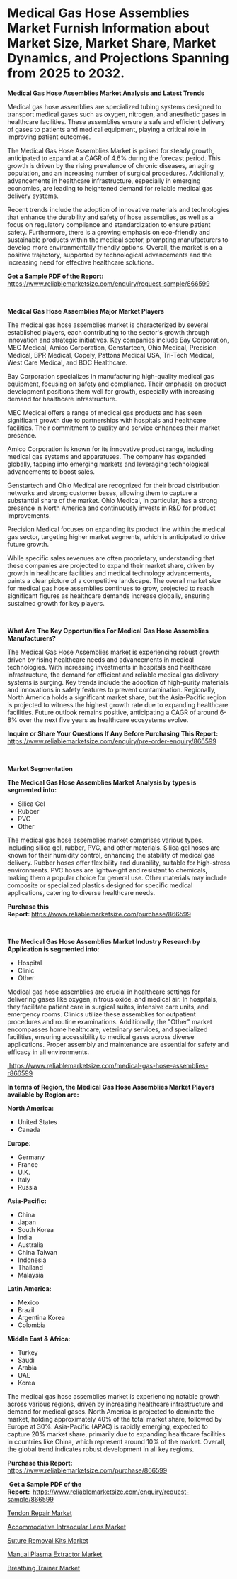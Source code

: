 <p><h1>Medical Gas Hose Assemblies Market Furnish Information about Market Size, Market Share, Market Dynamics, and Projections Spanning from 2025 to 2032.</h1></p><p><strong>Medical Gas Hose Assemblies Market Analysis and Latest Trends</strong></p>
<p><p>Medical gas hose assemblies are specialized tubing systems designed to transport medical gases such as oxygen, nitrogen, and anesthetic gases in healthcare facilities. These assemblies ensure a safe and efficient delivery of gases to patients and medical equipment, playing a critical role in improving patient outcomes.</p><p>The Medical Gas Hose Assemblies Market is poised for steady growth, anticipated to expand at a CAGR of 4.6% during the forecast period. This growth is driven by the rising prevalence of chronic diseases, an aging population, and an increasing number of surgical procedures. Additionally, advancements in healthcare infrastructure, especially in emerging economies, are leading to heightened demand for reliable medical gas delivery systems.</p><p>Recent trends include the adoption of innovative materials and technologies that enhance the durability and safety of hose assemblies, as well as a focus on regulatory compliance and standardization to ensure patient safety. Furthermore, there is a growing emphasis on eco-friendly and sustainable products within the medical sector, prompting manufacturers to develop more environmentally friendly options. Overall, the market is on a positive trajectory, supported by technological advancements and the increasing need for effective healthcare solutions.</p></p>
<p><strong>Get a Sample PDF of the Report:&nbsp;</strong> <a href="https://www.reliablemarketsize.com/enquiry/request-sample/866599?utm_campaign=1998&utm_medium=2&utm_source=Github&utm_content=ia&utm_term=03032025&utm_id=medical-gas-hose-assemblies">https://www.reliablemarketsize.com/enquiry/request-sample/866599</a></p>
<p>&nbsp;</p>
<p><strong>Medical Gas Hose Assemblies Major Market Players</strong></p>
<p><p>The medical gas hose assemblies market is characterized by several established players, each contributing to the sector's growth through innovation and strategic initiatives. Key companies include Bay Corporation, MEC Medical, Amico Corporation, Genstartech, Ohio Medical, Precision Medical, BPR Medical, Copely, Pattons Medical USA, Tri-Tech Medical, West Care Medical, and BOC Healthcare.</p><p>Bay Corporation specializes in manufacturing high-quality medical gas equipment, focusing on safety and compliance. Their emphasis on product development positions them well for growth, especially with increasing demand for healthcare infrastructure.</p><p>MEC Medical offers a range of medical gas products and has seen significant growth due to partnerships with hospitals and healthcare facilities. Their commitment to quality and service enhances their market presence. </p><p>Amico Corporation is known for its innovative product range, including medical gas systems and apparatuses. The company has expanded globally, tapping into emerging markets and leveraging technological advancements to boost sales.</p><p>Genstartech and Ohio Medical are recognized for their broad distribution networks and strong customer bases, allowing them to capture a substantial share of the market. Ohio Medical, in particular, has a strong presence in North America and continuously invests in R&D for product improvements.</p><p>Precision Medical focuses on expanding its product line within the medical gas sector, targeting higher market segments, which is anticipated to drive future growth. </p><p>While specific sales revenues are often proprietary, understanding that these companies are projected to expand their market share, driven by growth in healthcare facilities and medical technology advancements, paints a clear picture of a competitive landscape. The overall market size for medical gas hose assemblies continues to grow, projected to reach significant figures as healthcare demands increase globally, ensuring sustained growth for key players.</p></p>
<p>&nbsp;</p>
<p><strong>What Are The Key Opportunities For Medical Gas Hose Assemblies Manufacturers?</strong></p>
<p><p>The Medical Gas Hose Assemblies market is experiencing robust growth driven by rising healthcare needs and advancements in medical technologies. With increasing investments in hospitals and healthcare infrastructure, the demand for efficient and reliable medical gas delivery systems is surging. Key trends include the adoption of high-purity materials and innovations in safety features to prevent contamination. Regionally, North America holds a significant market share, but the Asia-Pacific region is projected to witness the highest growth rate due to expanding healthcare facilities. Future outlook remains positive, anticipating a CAGR of around 6-8% over the next five years as healthcare ecosystems evolve.</p></p>
<p><strong>Inquire or Share Your Questions If Any Before Purchasing This Report:</strong> <a href="https://www.reliablemarketsize.com/enquiry/pre-order-enquiry/866599?utm_campaign=1998&utm_medium=2&utm_source=Github&utm_content=ia&utm_term=03032025&utm_id=medical-gas-hose-assemblies">https://www.reliablemarketsize.com/enquiry/pre-order-enquiry/866599</a></p>
<p>&nbsp;</p>
<p><strong>Market Segmentation</strong></p>
<p><strong>The Medical Gas Hose Assemblies Market Analysis by types is segmented into:</strong></p>
<p><ul><li>Silica Gel</li><li>Rubber</li><li>PVC</li><li>Other</li></ul></p>
<p><p>The medical gas hose assemblies market comprises various types, including silica gel, rubber, PVC, and other materials. Silica gel hoses are known for their humidity control, enhancing the stability of medical gas delivery. Rubber hoses offer flexibility and durability, suitable for high-stress environments. PVC hoses are lightweight and resistant to chemicals, making them a popular choice for general use. Other materials may include composite or specialized plastics designed for specific medical applications, catering to diverse healthcare needs.</p></p>
<p><strong>Purchase this Report:&nbsp;</strong><a href="https://www.reliablemarketsize.com/purchase/866599?utm_campaign=1998&utm_medium=2&utm_source=Github&utm_content=ia&utm_term=03032025&utm_id=medical-gas-hose-assemblies">https://www.reliablemarketsize.com/purchase/866599</a></p>
<p>&nbsp;</p>
<p><strong>The Medical Gas Hose Assemblies Market Industry Research by Application is segmented into:</strong></p>
<p><ul><li>Hospital</li><li>Clinic</li><li>Other</li></ul></p>
<p><p>Medical gas hose assemblies are crucial in healthcare settings for delivering gases like oxygen, nitrous oxide, and medical air. In hospitals, they facilitate patient care in surgical suites, intensive care units, and emergency rooms. Clinics utilize these assemblies for outpatient procedures and routine examinations. Additionally, the "Other" market encompasses home healthcare, veterinary services, and specialized facilities, ensuring accessibility to medical gases across diverse applications. Proper assembly and maintenance are essential for safety and efficacy in all environments.</p></p>
<p><a href="https://www.reliablemarketsize.com/medical-gas-hose-assemblies-r866599?utm_campaign=1998&utm_medium=2&utm_source=Github&utm_content=ia&utm_term=03032025&utm_id=medical-gas-hose-assemblies">&nbsp;https://www.reliablemarketsize.com/medical-gas-hose-assemblies-r866599</a></p>
<p><strong>In terms of Region, the Medical Gas Hose Assemblies Market Players available by Region are:</strong></p>
<p>
    <p> <strong> North America: </strong>
        <ul>
            <li>United States</li>
            <li>Canada</li>
        </ul>
        </p> 
    <p> <strong> Europe: </strong>
        <ul>
            <li>Germany</li>
            <li>France</li>
            <li>U.K.</li>
            <li>Italy</li>
            <li>Russia</li>
        </ul>
        </p> 
    <p> <strong> Asia-Pacific: </strong>
        <ul>
            <li>China</li>
            <li>Japan</li>
            <li>South Korea</li>
            <li>India</li>
            <li>Australia</li>
            <li>China Taiwan</li>
            <li>Indonesia</li>
            <li>Thailand</li>
            <li>Malaysia</li>
        </ul>
        </p> 
    <p> <strong> Latin America: </strong>
        <ul>
            <li>Mexico</li>
            <li>Brazil</li>
            <li>Argentina Korea</li>
            <li>Colombia</li>
        </ul>
        </p> 
    <p> <strong> Middle East & Africa: </strong>
        <ul>
            <li>Turkey</li>
            <li>Saudi</li>
            <li>Arabia</li>
            <li>UAE</li>
            <li>Korea</li>
        </ul>
    </p>
    </p>
<p><p>The medical gas hose assemblies market is experiencing notable growth across various regions, driven by increasing healthcare infrastructure and demand for medical gases. North America is projected to dominate the market, holding approximately 40% of the total market share, followed by Europe at 30%. Asia-Pacific (APAC) is rapidly emerging, expected to capture 20% market share, primarily due to expanding healthcare facilities in countries like China, which represent around 10% of the market. Overall, the global trend indicates robust development in all key regions.</p></p>
<p><strong>Purchase this Report: </strong><a href="https://www.reliablemarketsize.com/purchase/866599?utm_campaign=1998&utm_medium=2&utm_source=Github&utm_content=ia&utm_term=03032025&utm_id=medical-gas-hose-assemblies">https://www.reliablemarketsize.com/purchase/866599</a></p>
<p>&nbsp;<strong>Get a Sample PDF of the Report:&nbsp;&nbsp;</strong><a href="https://www.reliablemarketsize.com/enquiry/request-sample/866599?utm_campaign=1998&utm_medium=2&utm_source=Github&utm_content=ia&utm_term=03032025&utm_id=medical-gas-hose-assemblies">https://www.reliablemarketsize.com/enquiry/request-sample/866599</a></p>
<p><strong></strong></p>
<p><p><a href="https://github.com/gunbybeahmg1/Market-Research-Report-List-1/blob/main/tendon-repair-market.md?utm_campaign=1998&utm_medium=2&utm_source=Github&utm_content=ia&utm_term=03032025&utm_id=medical-gas-hose-assemblies">Tendon Repair Market</a></p><p><a href="https://github.com/memorirummy/Market-Research-Report-List-1/blob/main/accommodative-intraocular-lens-market.md?utm_campaign=1998&utm_medium=2&utm_source=Github&utm_content=ia&utm_term=03032025&utm_id=medical-gas-hose-assemblies">Accommodative Intraocular Lens Market</a></p><p><a href="https://github.com/voetzeszuh/Market-Research-Report-List-1/blob/main/suture-removal-kits-market.md?utm_campaign=1998&utm_medium=2&utm_source=Github&utm_content=ia&utm_term=03032025&utm_id=medical-gas-hose-assemblies">Suture Removal Kits Market</a></p><p><a href="https://github.com/alasmyayock/Market-Research-Report-List-1/blob/main/manual-plasma-extractor-market.md?utm_campaign=1998&utm_medium=2&utm_source=Github&utm_content=ia&utm_term=03032025&utm_id=medical-gas-hose-assemblies">Manual Plasma Extractor Market</a></p><p><a href="https://github.com/celpabembes/Market-Research-Report-List-1/blob/main/breathing-trainer-market.md?utm_campaign=1998&utm_medium=2&utm_source=Github&utm_content=ia&utm_term=03032025&utm_id=medical-gas-hose-assemblies">Breathing Trainer Market</a></p></p>
